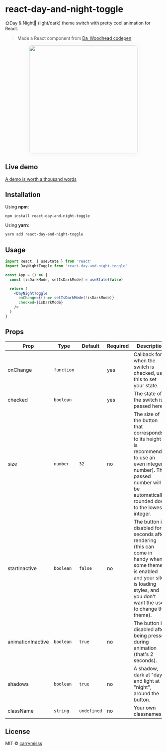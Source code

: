 # react-day-and-night-toggle
🌞Day & Night🌛 (light/dark) theme switch with pretty cool animation for React.
> Made a React component from [Da_Woodhead codepen](https://codepen.io/Da_Woodhead/pen/VdaBwq "Da_Woodhead codepen").

<p align="center">
  <img width="350px" style="border-radius: 10px; box-shadow: 0 0 20px 1px rgba(0,0,0,.05)" src="https://github.com/carrymisss/react-day-and-night-toggle/blob/main/assets/demonstration.gif?raw=true">
</p>

## Live demo
[A demo is worth a thousand words](https://react-day-and-night-toggle.vercel.app/)

## Installation
Using **npm**:

```bash
npm install react-day-and-night-toggle
```
Using **yarn**:

```bash
yarn add react-day-and-night-toggle
```

## Usage
```jsx
import React, { useState } from 'react'
import DayNightToggle from 'react-day-and-night-toggle'

const App = () => {
  const [isDarkMode, setIsDarkMode] = useState(false)

  return (
    <DayNightToggle
      onChange={() => setIsDarkMode(!isDarkMode)}
      checked={isDarkMode}
    />
  )
}
```

## Props 
| Prop | Type  | Default  | Required | Description |
| ------------ | ------------ | ------------ | ------------ | ------------ |
| onChange | `function` |  | yes | Callback for when the switch is checked, use this to set your state. |
| checked | `boolean` |  | yes | The state of the switch is passed here. |
| size | `number` | `32` | no | The size of the button that corresponds to its height (it is recommended to use an even integer number). The passed number will be automatically rounded down to the lowest integer. |
| startInactive | `boolean` | `false` | no | The button is disabled for 2 seconds after rendering (this can come in handy when some theme is enabled and your site is loading styles, and you don't want the user to change the theme). |
| animationInactive | `boolean` | `true` | no | The button is disabled after being pressed during animation (that's 2 seconds). |
| shadows | `boolean` | `true` | no | A shadow, dark at "day" and light at "night", around the button. |
| className | `string` | `undefined` | no | Your own classnames. |

## License
MIT © [carrymisss](https://github.com/carrymisss)
